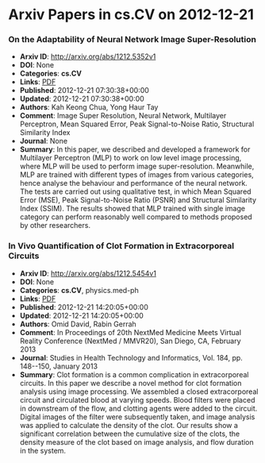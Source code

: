 # Arxiv Papers in cs.CV on 2012-12-21
### On the Adaptability of Neural Network Image Super-Resolution
- **Arxiv ID**: http://arxiv.org/abs/1212.5352v1
- **DOI**: None
- **Categories**: **cs.CV**
- **Links**: [PDF](http://arxiv.org/pdf/1212.5352v1)
- **Published**: 2012-12-21 07:30:38+00:00
- **Updated**: 2012-12-21 07:30:38+00:00
- **Authors**: Kah Keong Chua, Yong Haur Tay
- **Comment**: Image Super Resolution, Neural Network, Multilayer Perceptron, Mean
  Squared Error, Peak Signal-to-Noise Ratio, Structural Similarity Index
- **Journal**: None
- **Summary**: In this paper, we described and developed a framework for Multilayer Perceptron (MLP) to work on low level image processing, where MLP will be used to perform image super-resolution. Meanwhile, MLP are trained with different types of images from various categories, hence analyse the behaviour and performance of the neural network. The tests are carried out using qualitative test, in which Mean Squared Error (MSE), Peak Signal-to-Noise Ratio (PSNR) and Structural Similarity Index (SSIM). The results showed that MLP trained with single image category can perform reasonably well compared to methods proposed by other researchers.



### In Vivo Quantification of Clot Formation in Extracorporeal Circuits
- **Arxiv ID**: http://arxiv.org/abs/1212.5454v1
- **DOI**: None
- **Categories**: **cs.CV**, physics.med-ph
- **Links**: [PDF](http://arxiv.org/pdf/1212.5454v1)
- **Published**: 2012-12-21 14:20:05+00:00
- **Updated**: 2012-12-21 14:20:05+00:00
- **Authors**: Omid David, Rabin Gerrah
- **Comment**: In Proceedings of 20th NextMed Medicine Meets Virtual Reality
  Conference (NextMed / MMVR20), San Diego, CA, February 2013
- **Journal**: Studies in Health Technology and Informatics, Vol. 184, pp.
  148--150, January 2013
- **Summary**: Clot formation is a common complication in extracorporeal circuits. In this paper we describe a novel method for clot formation analysis using image processing. We assembled a closed extracorporeal circuit and circulated blood at varying speeds. Blood filters were placed in downstream of the flow, and clotting agents were added to the circuit. Digital images of the filter were subsequently taken, and image analysis was applied to calculate the density of the clot. Our results show a significant correlation between the cumulative size of the clots, the density measure of the clot based on image analysis, and flow duration in the system.



